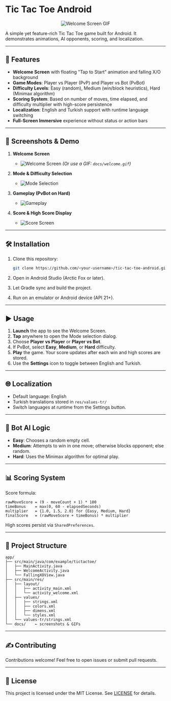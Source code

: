 # Tic Tac Toe Android

<p align="center">
  <img src="https://github.com/user-attachments/assets/0d624d7c-a7f1-4cc9-a5d0-d08b41abd17e" alt="Welcome Screen GIF" />
</p>

A simple yet feature-rich Tic Tac Toe game built for Android. It demonstrates animations, AI opponents, scoring, and localization.

---

## 🚀 Features

* **Welcome Screen** with floating "Tap to Start" animation and falling X/O background
* **Game Modes**: Player vs Player (PvP) and Player vs Bot (PvBot)
* **Difficulty Levels**: Easy (random), Medium (win/block heuristics), Hard (Minimax algorithm)
* **Scoring System**: Based on number of moves, time elapsed, and difficulty multiplier with high-score persistence
* **Localization**: English and Turkish support with runtime language switching
* **Full-Screen Immersive** experience without status or action bars

---

## 📸 Screenshots & Demo

1. **Welcome Screen**

   * ![Welcome Screen](docs/welcome.png)
     *(Or use a GIF: `docs/welcome.gif`)*

2. **Mode & Difficulty Selection**

   * ![Mode Selection](docs/mode_selection.png)

3. **Gameplay (PvBot on Hard)**

   * ![Gameplay](docs/gameplay.gif)

4. **Score & High Score Display**

   * ![Score Screen](docs/score.png)

---

## 🛠 Installation

1. Clone this repository:

   ```bash
   git clone https://github.com/<your-username>/tic-tac-toe-android.git
   ```
2. Open in Android Studio (Arctic Fox or later).
3. Let Gradle sync and build the project.
4. Run on an emulator or Android device (API 21+).

---

## ▶️ Usage

1. **Launch** the app to see the Welcome Screen.
2. **Tap** anywhere to open the Mode selection dialog.
3. Choose **Player vs Player** or **Player vs Bot**.
4. If PvBot, select **Easy**, **Medium**, or **Hard** difficulty.
5. **Play** the game. Your score updates after each win and high scores are stored.
6. Use the **Settings** icon to toggle between English and Turkish.

---

## 🌐 Localization

* Default language: English
* Turkish translations stored in `res/values-tr/`
* Switch languages at runtime from the Settings button.

---

## 🤖 Bot AI Logic

* **Easy**: Chooses a random empty cell.
* **Medium**: Attempts to win in one move; otherwise blocks opponent; else random.
* **Hard**: Uses the Minimax algorithm for optimal play.

---

## 📊 Scoring System

Score formula:

```text
rawMoveScore = (9 - moveCount + 1) * 100
timeBonus    = max(0, 60 - elapsedSeconds)
multiplier   = {1.0, 1.5, 2.0} for {Easy, Medium, Hard}
finalScore   = (rawMoveScore + timeBonus) * multiplier
```

High scores persist via `SharedPreferences`.

---

## 📂 Project Structure

```
app/
├── src/main/java/com/example/tictactoe/
│   ├── MainActivity.java
│   ├── WelcomeActivity.java
│   └── FallingXOView.java
├── src/main/res/
│   ├── layout/
│   │   ├── activity_main.xml
│   │   └── activity_welcome.xml
│   ├── values/
│   │   ├── strings.xml
│   │   ├── colors.xml
│   │   ├── dimens.xml
│   │   └── styles.xml
│   └── values-tr/strings.xml
└── docs/    ← screenshots & GIFs
```

---

## ✍️ Contributing

Contributions welcome! Feel free to open issues or submit pull requests.

---

## 📄 License

This project is licensed under the MIT License. See [LICENSE](LICENSE) for details.
